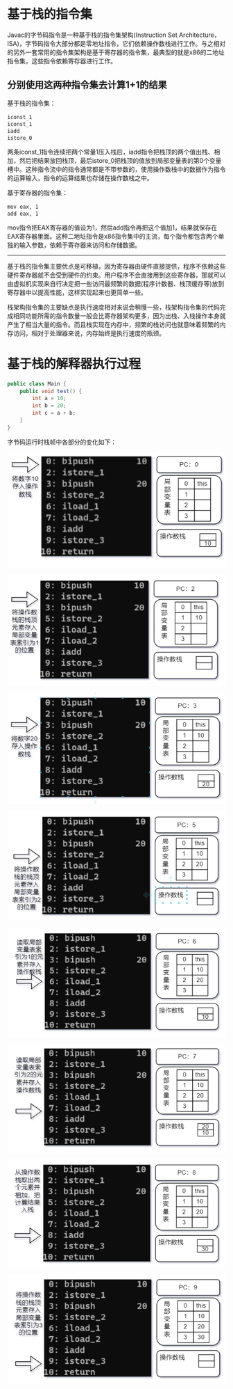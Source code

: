 # 基于栈的指令集

Javac的字节码指令是一种基于栈的指令集架构(Instruction Set Architecture，ISA)，字节码指令大部分都是零地址指令，它们依赖操作数栈进行工作。与之相对的另外一套常用的指令集架构是基于寄存器的指令集，最典型的就是x86的二地址指令集，这些指令依赖寄存器进行工作。

## 分别使用这两种指令集去计算1+1的结果

基于栈的指令集：

```
iconst_1
iconst_1
iadd
istore_0
```

两条iconst_1指令连续把两个常量1压入栈后，iadd指令把栈顶的两个值出栈、相加，然后把结果放回栈顶，最后istore_0把栈顶的值放到局部变量表的第0个变量槽中。这种指令流中的指令通常都是不带参数的，使用操作数栈中的数据作为指令的运算输入，指令的运算结果也存储在操作数栈之中。

基于寄存器的指令集：

```
mov eax, 1
add eax, 1
```

mov指令把EAX寄存器的值设为1，然后add指令再把这个值加1，结果就保存在EAX寄存器里面。这种二地址指令是x86指令集中的主流，每个指令都包含两个单独的输入参数，依赖于寄存器来访问和存储数据。

---

基于栈的指令集主要优点是可移植，因为寄存器由硬件直接提供，程序不依赖这些硬件寄存器就不会受到硬件的约束。用户程序不会直接用到这些寄存器，那就可以由虚拟机实现来自行决定把一些访问最频繁的数据(程序计数器、栈顶缓存等)放到寄存器中以提高性能，这样实现起来也更简单一些。

栈架构指令集的主要缺点是执行速度相对来说会稍慢一些，栈架构指令集的代码完成相同功能所需的指令数量一般会比寄存器架构更多，因为出栈、入栈操作本身就产生了相当大量的指令。而且栈实现在内存中，频繁的栈访问也就意味着频繁的内存访问，相对于处理器来说，内存始终是执行速度的瓶颈。

# 基于栈的解释器执行过程

```java
public class Main {
    public void test() {
        int a = 10;
        int b = 20;
        int c = a + b;
    }
}
```

字节码运行时栈帧中各部分的变化如下：

![](../../img/stack1.png)

![](../../img/stack2.png)

![](../../img/stack3.png)

![](../../img/stack4.png)

![](../../img/stack5.png)

![](../../img/stack6.png)

![](../../img/stack7.png)

![](../../img/stack8.png)
